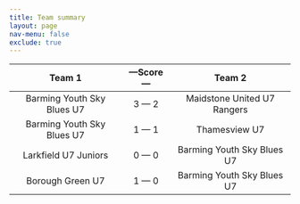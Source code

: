 ```yaml
---
title: Team summary
layout: page
nav-menu: false
exclude: true
---
```




|           Team 1           |  &mdash;Score&mdash;  |           Team 2            |
|:--------------------------:|:---------------------:|:---------------------------:|
| Barming Youth Sky Blues U7 |      3 &mdash; 2      | Maidstone United U7 Rangers |
| Barming Youth Sky Blues U7 |      1 &mdash; 1      |        Thamesview U7        |
|    Larkfield U7 Juniors    |      0 &mdash; 0      | Barming Youth Sky Blues U7  |
|      Borough Green U7      |      1 &mdash; 0      | Barming Youth Sky Blues U7  |

 <br /><br /><br />